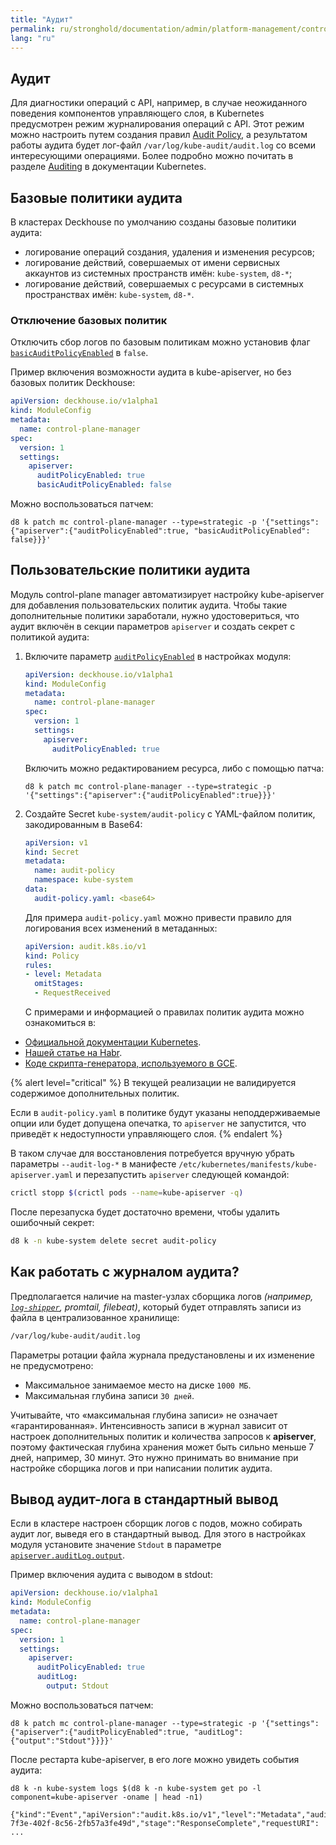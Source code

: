 ```yaml
---
title: "Аудит"
permalink: ru/stronghold/documentation/admin/platform-management/control-plane-settings/audit.html
lang: "ru"
---
```


## Аудит

Для диагностики операций с API, например, в случае неожиданного поведения компонентов управляющего слоя, в Kubernetes предусмотрен режим журналирования операций с API. Этот режим можно настроить путем создания правил [Audit Policy](https://kubernetes.io/docs/tasks/debug/debug-cluster/audit/#audit-policy), а результатом работы аудита будет лог-файл `/var/log/kube-audit/audit.log` со всеми интересующими операциями. Более подробно можно почитать в разделе [Auditing](https://kubernetes.io/docs/tasks/debug/debug-cluster/audit/) в документации Kubernetes.

## Базовые политики аудита

В кластерах Deckhouse по умолчанию созданы базовые политики аудита:
- логирование операций создания, удаления и изменения ресурсов;
  <!-- TODO здесь какие ресурсы имеются в виду? Надо бы уточнить. -->
- логирование действий, совершаемых от имени сервисных аккаунтов из системных пространств имён: `kube-system`, `d8-*`;
- логирование действий, совершаемых с ресурсами в системных пространствах имён: `kube-system`, `d8-*`.

### Отключение базовых политик

Отключить сбор логов по базовым политикам можно установив флаг [`basicAuditPolicyEnabled`](https://deckhouse.ru/products/kubernetes-platform/documentation/v1/modules/control-plane-manager/configuration.html#parameters-apiserver-basicauditpolicyenabled) в `false`.

Пример включения возможности аудита в kube-apiserver, но без базовых политик Deckhouse:

```yaml
apiVersion: deckhouse.io/v1alpha1
kind: ModuleConfig
metadata:
  name: control-plane-manager
spec:
  version: 1
  settings:
    apiserver:
      auditPolicyEnabled: true
      basicAuditPolicyEnabled: false
```

Можно воспользоваться патчем:

```shell
d8 k patch mc control-plane-manager --type=strategic -p '{"settings":{"apiserver":{"auditPolicyEnabled":true, "basicAuditPolicyEnabled": false}}}'
```

## Пользовательские политики аудита

Модуль control-plane manager автоматизирует настройку kube-apiserver для добавления пользовательских политик аудита. Чтобы такие дополнительные политики заработали, нужно удостовериться, что аудит включён в секции параметров `apiserver` и создать секрет с политикой аудита:

1. Включите параметр [`auditPolicyEnabled`](https://deckhouse.ru/products/kubernetes-platform/documentation/v1/modules/control-plane-manager/configuration.html#parameters-apiserver-auditpolicyenabled) в настройках модуля:

   ```yaml
   apiVersion: deckhouse.io/v1alpha1
   kind: ModuleConfig
   metadata:
     name: control-plane-manager
   spec:
     version: 1
     settings:
       apiserver:
         auditPolicyEnabled: true
   ```

   Включить можно редактированием ресурса, либо с помощью патча:

   ```shell
   d8 k patch mc control-plane-manager --type=strategic -p '{"settings":{"apiserver":{"auditPolicyEnabled":true}}}'
   ```

2. Создайте Secret `kube-system/audit-policy` с YAML-файлом политик, закодированным в Base64:

   ```yaml
   apiVersion: v1
   kind: Secret
   metadata:
     name: audit-policy
     namespace: kube-system
   data:
     audit-policy.yaml: <base64>
   ```

   Для примера `audit-policy.yaml` можно привести правило для логирования всех изменений в метаданных:

   ```yaml
   apiVersion: audit.k8s.io/v1
   kind: Policy
   rules:
   - level: Metadata
     omitStages:
     - RequestReceived
   ```

   С примерами и информацией о правилах политик аудита можно ознакомиться в:

- [Официальной документации Kubernetes](https://kubernetes.io/docs/tasks/debug/debug-cluster/audit/#audit-policy).
- [Нашей статье на Habr](https://habr.com/ru/company/flant/blog/468679/).
- [Коде скрипта-генератора, используемого в GCE](https://github.com/kubernetes/kubernetes/blob/0ef45b4fcf7697ea94b96d1a2fe1d9bffb692f3a/cluster/gce/gci/configure-helper.sh#L722-L862).

{% alert level="critical" %}
В текущей реализации не валидируется содержимое дополнительных политик.

Если в `audit-policy.yaml` в политике будут указаны неподдерживаемые опции или будет допущена опечатка, то `apiserver` не запустится, что приведёт к недоступности управляющего слоя.
{% endalert %}

В таком случае для восстановления потребуется вручную убрать параметры `--audit-log-*` в манифесте `/etc/kubernetes/manifests/kube-apiserver.yaml` и перезапустить `apiserver` следующей командой:

```bash
crictl stopp $(crictl pods --name=kube-apiserver -q)
```

После перезапуска будет достаточно времени, чтобы удалить ошибочный секрет:

```bash
d8 k -n kube-system delete secret audit-policy
```

## Как работать с журналом аудита?

Предполагается наличие на master-узлах сборщика логов *(например, [`log-shipper`](https://deckhouse.ru/products/kubernetes-platform/documentation/v1/modules/log-shipper/), promtail, filebeat)*, который будет отправлять записи из файла в централизованное хранилище:

```bash
/var/log/kube-audit/audit.log
```

Параметры ротации файла журнала предустановлены и их изменение не предусмотрено:

- Максимальное занимаемое место на диске `1000 МБ`.
- Максимальная глубина записи `30 дней`.

Учитывайте, что «максимальная глубина записи» не означает «гарантированная». Интенсивность записи в журнал зависит от настроек дополнительных политик и количества запросов к **apiserver**, поэтому фактическая глубина хранения может быть сильно меньше 7 дней, например, 30 минут. Это нужно принимать во внимание при настройке сборщика логов и при написании политик аудита.

## Вывод аудит-лога в стандартный вывод

Если в кластере настроен сборщик логов с подов, можно собирать аудит лог, выведя его в стандартный вывод. Для этого  в настройках модуля установите значение `Stdout` в параметре [`apiserver.auditLog.output`](https://deckhouse.ru/products/kubernetes-platform/documentation/v1/modules/control-plane-manager/configuration.html#parameters-apiserver-auditlog-output).

Пример включения аудита с выводом в stdout:

```yaml
apiVersion: deckhouse.io/v1alpha1
kind: ModuleConfig
metadata:
  name: control-plane-manager
spec:
  version: 1
  settings:
    apiserver:
      auditPolicyEnabled: true
      auditLog:
        output: Stdout
```

Можно воспользоваться патчем:

```shell
d8 k patch mc control-plane-manager --type=strategic -p '{"settings":{"apiserver":{"auditPolicyEnabled":true, "auditLog":{"output":"Stdout"}}}}'
```

После рестарта kube-apiserver, в его логе можно увидеть события аудита:

```shell
d8 k -n kube-system logs $(d8 k -n kube-system get po -l component=kube-apiserver -oname | head -n1)

{"kind":"Event","apiVersion":"audit.k8s.io/v1","level":"Metadata","auditID":"38a26239-7f3e-402f-8c56-2fb57a3fe49d","stage":"ResponseComplete","requestURI": ...
```
